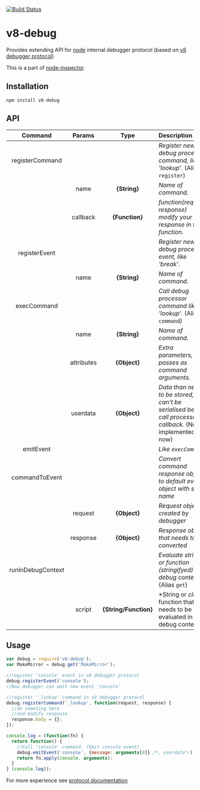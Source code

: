 [![Build Status](https://secure.travis-ci.org/node-inspector/v8-debug.png?branch=master)](http://travis-ci.org/node-inspector/v8-debug)

# v8-debug
Provides extending API for [node](http://github.com/ry/node) internal debugger protocol (based on [v8 debugger protocol](https://code.google.com/p/v8/wiki/DebuggerProtocol))

This is a part of [node-inspector](http://github.com/node-inspector/node-inspector).

## Installation

    npm install v8-debug

## API

| Command | Params | Type | Description |
| :---: | :---: | :---: | :--- |
|registerCommand|||*Register new debug processor command, like 'lookup'.* (Alias `register`)|
||name|**{String}**| *Name of command.*|
||callback|**{Function}**|*function(request, response) modify your response in this function.*|
|registerEvent|||*Register new debug processor event, like 'break'.*|
||name|**{String}**| *Name of command.*|
|execCommand|||*Call debug processor command like 'lookup'.* (Alias `command`)|
||name|**{String}**| *Name of command.*|
||attributes|**{Object}**| *Extra parameters, that passes as command arguments.*|
||userdata|**{Object}**| *Data than needs to be stored, but can't be serialised before call processor callback.* (Not implemented now)|
|emitEvent|||*Like `execCommand`*|
|commandToEvent|||*Convert command response object to default event object with same name*|
||request|**{Object}**|*Request object created by debugger*|
||response|**{Object}**|*Response object that needs to be converted*|
|runInDebugContext|||*Evaluate string or function (stringifyed) in debug context.* (Alias `get`)|
||script|**{String/Function}**|*String or _clear_ function that needs to be evaluated in debug context *|

## Usage

```js
var debug = require('v8-debug');
var MakeMirror = debug.get('MakeMirror');

//register 'console' event in v8 debugger protocol
debug.registerEvent('console');
//Now debugger can emit new event 'console'

//register '_lookup' command in v8 debugger protocol
debug.registerCommand('_lookup', function(request, response) {
  //do someting here
  //and modify response
  response.body = {};
});

console.log = (function(fn) {
  return function() {
    //Call 'console' command. (Emit console event)
    debug.emitEvent('console', {message: arguments[0]} /*, userdata*/);
    return fn.apply(console, arguments);
  }
} (console.log));
```
For more experience see [protocol documentation](https://github.com/buggerjs/bugger-v8-client/blob/jk/document-commands/PROTOCOL.md)
